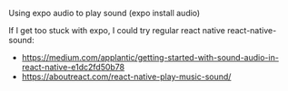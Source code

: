 Using expo audio to play sound
(expo install audio)



If I get too stuck with expo, I could try regular react native
react-native-sound:
- https://medium.com/applantic/getting-started-with-sound-audio-in-react-native-e1dc2fd50b78
- https://aboutreact.com/react-native-play-music-sound/